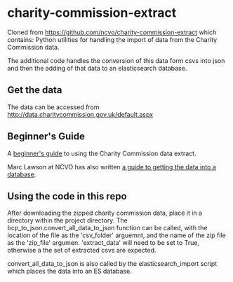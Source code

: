 # charity-commission-extract
Cloned from https://github.com/ncvo/charity-commission-extract which contains:
Python utilities for handling the import of data from the Charity Commission data.

The additional code handles the conversion of this data form csvs into json and then the adding of that data to an elasticsearch database.

## Get the data

The data can be accessed from <http://data.charitycommission.gov.uk/default.aspx>

## Beginner's Guide

A [beginner's guide](beginners-guide.md) to using the Charity Commission data extract.

Marc Lawson at NCVO has also written [a guide to getting the data into a database](https://data.ncvo.org.uk/a/almanac16/how-to-create-a-database-for-charity-commission-data/).

## Using the code in this repo

After downloading the zipped charity commission data, place it in a directory within the project directory. The bcp_to_json.convert_all_data_to_json function can be called, with the location of the file as the 'csv_folder' arguemnt, and the name of the zip file as the 'zip_file' argumen. 'extract_data' will need to be set to True, otherwise a the set of extracted csvs are expected. 

convert_all_data_to_json is also called by the elasticsearch_import script which places the data into an ES database.
